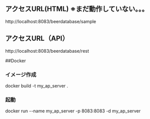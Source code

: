 ## アクセスURL(HTML) ※まだ動作していない。。。
http://localhost:8083/beerdatabase/sample
## アクセスURL（API）
http://localhost:8083/beerdatabase/rest

##Docker
### イメージ作成
docker build -t my_ap_server .

### 起動
docker run --name my_ap_server -p 8083:8083 -d my_ap_server
